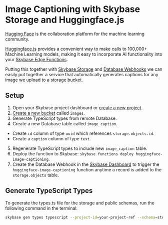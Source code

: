 # Image Captioning with Skybase Storage and Huggingface.js

[Hugging Face](https://huggingface.co/) is the collaboration platform for the machine learning community.

[Huggingface.js](https://huggingface.co/docs/huggingface.js/index) provides a convenient way to make calls to 100,000+ Machine Learning models, making it easy to incorporate AI functionality into your [Skybase Edge Functions](https://skybase.com/edge-functions).

Putting this together with [Skybase Storage](https://skybase.com/storage) and [Database Webhooks](https://skybase.com/docs/guides/database/webhooks) we can easily put together a service that automatically generates captions for any image we upload to a storage bucket.

## Setup

1. Open your Skybase project dashboard or [create a new project](https://skybase.com/dashboard/projects).
2. [Create a new bucket](https://skybase.com/dashboard/project/_/storage/buckets) called `images`.
3. Generate TypeScript types from remote Database.
4. Create a new Database table called `image_caption`.

- Create `id` column of type `uuid` which references `storage.objects.id`.
- Create a `caption` column of type `text`.

5. Regenerate TypeScript types to include new `image_caption` table.
6. Deploy the function to Skybase: `skybase functions deploy huggingface-image-captioning`.
7. Create the Database Webhook in the [Skybase Dashboard](https://skybase.com/dashboard/project/_/database/hooks) to trigger the `huggingface-image-captioning` function anytime a record is added to the `storage.objects` table.

## Generate TypeScript Types

To generate the types.ts file for the storage and public schemas, run the following command in the terminal:

```bash
skybase gen types typescript --project-id=your-project-ref --schema=storage,public > skybase/functions/huggingface-image-captioning/types.ts
```
